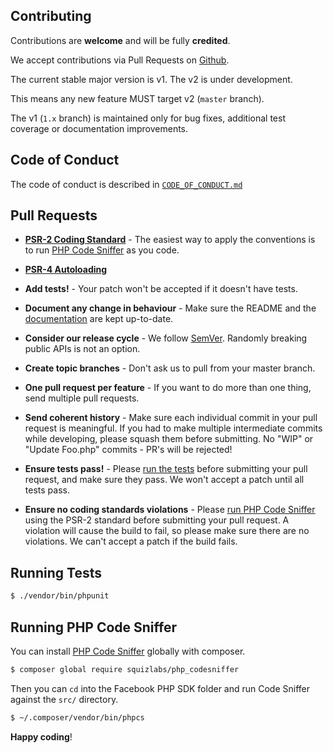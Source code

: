Contributing
------------

Contributions are **welcome** and will be fully **credited**.

We accept contributions via Pull Requests on [Github](https://github.com/joelbutcher/laravel-facebook-graph/pull/new).

The current stable major version is v1. The v2 is under development.

This means any new feature MUST target v2 (`master` branch).

The v1 (`1.x` branch) is maintained only for bug fixes, additional test coverage or documentation improvements.

## Code of Conduct
The code of conduct is described in [`CODE_OF_CONDUCT.md`](CODE_OF_CONDUCT.md)

## Pull Requests

- **[PSR-2 Coding Standard](https://github.com/php-fig/fig-standards/blob/master/accepted/PSR-2-coding-style-guide.md)** - The easiest way to apply the conventions is to run [PHP Code Sniffer](#running-php-code-sniffer) as you code.
- **[PSR-4 Autoloading](https://github.com/php-fig/fig-standards/blob/master/accepted/PSR-4-autoloader.md)**

- **Add tests!** - Your patch won't be accepted if it doesn't have tests.

- **Document any change in behaviour** - Make sure the README and the [documentation](https://github.com/joelbutcher/facebook-graph-sdk-php-8/tree/master/docs) are kept up-to-date.

- **Consider our release cycle** - We follow [SemVer](http://semver.org/). Randomly breaking public APIs is not an option.

- **Create topic branches** - Don't ask us to pull from your master branch.

- **One pull request per feature** - If you want to do more than one thing, send multiple pull requests.

- **Send coherent history** - Make sure each individual commit in your pull request is meaningful. If you had to make multiple intermediate commits while developing, please squash them before submitting. No "WIP" or "Update Foo.php" commits - PR's will be rejected!

- **Ensure tests pass!** - Please [run the tests](#running-tests) before submitting your pull request, and make sure they pass. We won't accept a patch until all tests pass.

- **Ensure no coding standards violations** - Please [run PHP Code Sniffer](#running-php-code-sniffer) using the PSR-2 standard before submitting your pull request. A violation will cause the build to fail, so please make sure there are no violations. We can't accept a patch if the build fails.

## Running Tests

``` bash
$ ./vendor/bin/phpunit
```

## Running PHP Code Sniffer

You can install [PHP Code Sniffer](https://github.com/squizlabs/PHP_CodeSniffer) globally with composer.

``` bash
$ composer global require squizlabs/php_codesniffer
```

Then you can `cd` into the Facebook PHP SDK folder and run Code Sniffer against the `src/` directory.

``` bash
$ ~/.composer/vendor/bin/phpcs
```

**Happy coding**!
